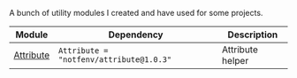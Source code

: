 A bunch of utility modules I created and have used for some projects.

| Module | Dependency | Description |
| -- | -- | -- |
| [Attribute](https://notfenv.github.io/Roblox-Utility/api/Attribute) | `Attribute = "notfenv/attribute@1.0.3"` | Attribute helper |
